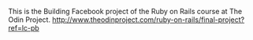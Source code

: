 This is the Building Facebook project of the Ruby on Rails course
at The Odin Project.
http://www.theodinproject.com/ruby-on-rails/final-project?ref=lc-pb
